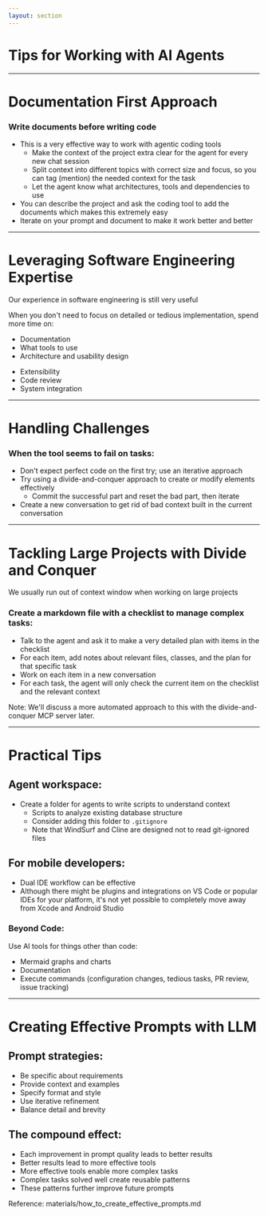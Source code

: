 ```yaml
---
layout: section
---
```


# Tips for Working with AI Agents

<!--
This section slide introduces the tips for working with AI agents, which is a major part of the presentation.
-->

---

# Documentation First Approach

<div class="text-xl">
  <h3><span class="text-yellow-400 font-bold">Write documents before writing code</span></h3>
  <ul>
    <li>This is a very effective way to work with agentic coding tools
      <ul class="ml-5 mt-2">
        <li>Make the <span class="text-green-400 font-bold">context of the project</span> extra clear for the agent for every new chat session</li>
        <li><span class="text-green-400 font-bold">Split context</span> into different topics with correct size and focus, so you can tag (mention) the needed context for the task</li>
        <li>Let the agent know what <span class="text-blue-400 font-bold">architectures, tools and dependencies</span> to use</li>
      </ul>
    </li>
    <li>You can describe the project and ask the coding tool to add the documents which makes this extremely easy</li>
    <li><span class="text-purple-400 font-bold">Iterate on your prompt and document</span> to make it work better and better</li>
  </ul>
</div>

<!--
This slide emphasizes the importance of documentation before coding when working with AI agents, explaining how this approach improves context understanding and results.
-->

---

# Leveraging Software Engineering Expertise

<div class="text-xl">
  <p class="mb-4">Our experience in software engineering is still very useful</p>
  <p class="mb-4">When you don't need to focus on detailed or tedious implementation, spend more time on:</p>
  <div class="grid grid-cols-2 gap-4">
    <ul>
      <li>Documentation</li>
      <li>What tools to use</li>
      <li>Architecture and usability design</li>
    </ul>
    <ul>
      <li>Extensibility</li>
      <li>Code review</li>
      <li>System integration</li>
    </ul>
  </div>
</div>

<!--
This slide highlights how software engineering expertise remains valuable even when using AI tools, shifting focus to higher-level concerns rather than implementation details.
-->

---

# Handling Challenges

<div class="text-xl">
  <h3>When the tool seems to fail on tasks:</h3>
  <ul>
    <li>Don't expect perfect code on the first try; use an iterative approach</li>
    <li>Try using a divide-and-conquer approach to create or modify elements effectively
      <ul class="ml-5 mt-2">
        <li>Commit the successful part and reset the bad part, then iterate</li>
      </ul>
    </li>
    <li>Create a new conversation to get rid of bad context built in the current conversation</li>
  </ul>
</div>

<!--
New conversation:

Sometimes some failure can cause bad context to build up. In that case, the task tend to fail again and again.
-->

---

# Tackling Large Projects with Divide and Conquer

<div class="text-xl">
  <p class="mb-4">We usually run out of context window when working on large projects</p>
  <h3>Create a markdown file with a checklist to manage complex tasks:</h3>
  <ul>
    <li>Talk to the agent and ask it to make a <span class="text-yellow-500">very detailed</span> plan with items in the checklist</li>
    <li>For each item, add notes about <span class="text-yellow-500">relevant files, classes, and the plan</span> for that specific task</li>
    <li>Work on each item <span class="text-yellow-500">in a new conversation</span></li>
    <li>For each task, the agent will <span class="text-red-500">only</span> check the current item on the checklist and the relevant context</li>
  </ul>
  <p class="mt-4 text-blue-500">Note: We'll discuss a more automated approach to this with the divide-and-conquer MCP server later.</p>
</div>

<!--
This slide addresses the common challenge of context window limitations and presents a structured approach to breaking down large projects into manageable tasks.
-->

---

# Practical Tips

<div class="grid grid-cols-2 gap-4">
<div>

## Agent workspace:
- Create a folder for agents to write scripts to understand context
  - Scripts to analyze existing database structure
  - Consider adding this folder to `.gitignore`
  - Note that WindSurf and Cline are designed not to read git-ignored files

</div>
<div>

## For mobile developers:
- Dual IDE workflow can be effective
- Although there might be plugins and integrations on VS Code or popular IDEs for your platform, it's not yet possible to completely move away from Xcode and Android Studio

</div>
</div>

<div class="mt-4">
  <h3>Beyond Code:</h3>
  <p>Use AI tools for things other than code:</p>
  <ul>
    <li>Mermaid graphs and charts</li>
    <li>Documentation</li>
    <li>Execute commands (configuration changes, tedious tasks, PR review, issue tracking)</li>
  </ul>
</div>

<!--
This slide provides additional practical tips for working with AI agents, including workspace organization, mobile development workflows, and non-coding applications.
-->

---

# Creating Effective Prompts with LLM

<div class="grid grid-cols-2 gap-4">
<div>

## Prompt strategies:
- Be specific about requirements
- Provide context and examples
- Specify format and style
- Use iterative refinement
- Balance detail and brevity

</div>
<div>

## The compound effect:
- Each improvement in prompt quality leads to better results
- Better results lead to more effective tools
- More effective tools enable more complex tasks
- Complex tasks solved well create reusable patterns
- These patterns further improve future prompts

</div>
</div>

<div class="mt-4 text-center text-blue-500">
  <p>Reference: materials/how_to_create_effective_prompts.md</p>
</div>

<!--
This slide focuses on creating effective prompts for LLMs, highlighting both strategies and the compound effect of improving prompt quality over time.
-->